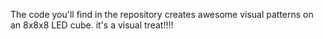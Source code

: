 The code you'll find in the repository creates awesome visual patterns on an 8x8x8 LED cube. it's a visual treat!!!!
